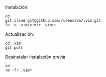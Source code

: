 
Instalación:

```
cd
git clone git@github.com:rubencaro/.vim.git
ln -s .vim/vimrc .vimrc
```

Actualización:

```
cd .vim
git pull
```

Desinstalar instalación previa:

```
cd
rm -fr .vim*
```



